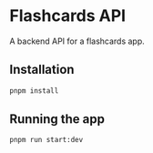 # Flashcards API

A backend API for a flashcards app.

## Installation

```bash
pnpm install
```

## Running the app

```bash
pnpm run start:dev
```


